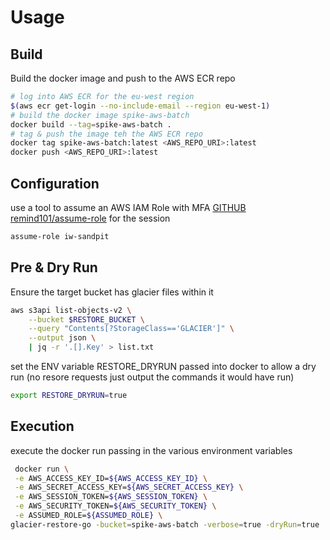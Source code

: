 # Usage

## Build
Build the docker image and push to the AWS ECR repo
```bash
# log into AWS ECR for the eu-west region
$(aws ecr get-login --no-include-email --region eu-west-1)
# build the docker image spike-aws-batch
docker build --tag=spike-aws-batch .
# tag & push the image teh the AWS ECR repo
docker tag spike-aws-batch:latest <AWS_REPO_URI>:latest
docker push <AWS_REPO_URI>:latest
```

## Configuration

use a tool to assume an AWS IAM Role with MFA [GITHUB remind101/assume-role](https://github.com/remind101/assume-role) for the session

```bash
assume-role iw-sandpit
```

## Pre & Dry Run 

Ensure the target bucket has glacier files within it
```bash
aws s3api list-objects-v2 \
    --bucket $RESTORE_BUCKET \
    --query "Contents[?StorageClass=='GLACIER']" \
    --output json \
    | jq -r '.[].Key' > list.txt
```

set the ENV variable RESTORE_DRYRUN passed into docker to allow a dry run (no resore requests just output the commands it would have run)
```bash
export RESTORE_DRYRUN=true
```

## Execution
execute the docker run passing in the various environment variables
```bash
 docker run \
 -e AWS_ACCESS_KEY_ID=${AWS_ACCESS_KEY_ID} \
 -e AWS_SECRET_ACCESS_KEY=${AWS_SECRET_ACCESS_KEY} \
 -e AWS_SESSION_TOKEN=${AWS_SESSION_TOKEN} \
 -e AWS_SECURITY_TOKEN=${AWS_SECURITY_TOKEN} \
 -e ASSUMED_ROLE=${ASSUMED_ROLE} \
glacier-restore-go -bucket=spike-aws-batch -verbose=true -dryRun=true
 ```